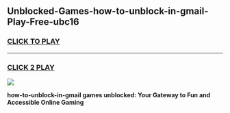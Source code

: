
## Unblocked-Games-how-to-unblock-in-gmail-Play-Free-ubc16
<h3>
<a href="https://premium76.site?title=how-to-unblock-in-gmail&ref=10A">CLICK TO PLAY</a></h3>
<hr>

<h3>
<a href="https://premium76.site?title=how-to-unblock-in-gmail&ref=10A">CLICK 2 PLAY</a>
  
</h3>

<a href="https://premium76.site?title=how-to-unblock-in-gmail&ref=10A"><img src="https://clearcache.store/games.png"></a>


**how-to-unblock-in-gmail games unblocked: Your Gateway to Fun and Accessible Online Gaming**
